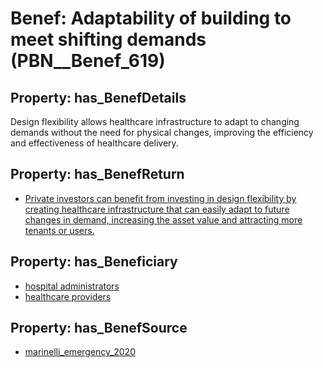 # Benef: __Adaptability of building to meet shifting demands__ (PBN__Benef_619)

## Property: has_BenefDetails

Design flexibility allows healthcare infrastructure to adapt to changing demands without the need for physical changes, improving the efficiency and effectiveness of healthcare delivery.

## Property: has_BenefReturn

* [Private investors can benefit from investing in design flexibility by creating healthcare infrastructure that can easily adapt to future changes in demand, increasing the asset value and attracting more tenants or users.](../BenefReturn/PBN__BenefReturn_661)

## Property: has_Beneficiary

* [hospital administrators](../Stakeholder/PBN__Stakeholder_252)
* [healthcare providers](../Stakeholder/PBN__Stakeholder_121)

## Property: has_BenefSource

* [marinelli_emergency_2020](../Article/PBN__Article_122)

